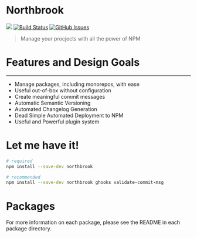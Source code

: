 # Northbrook
![](https://img.shields.io/badge/license-MIT-blue.svg)
[![Build Status](https://travis-ci.org/northbrookjs/northbrook.svg?branch=master)](https://travis-ci.org/northbrookjs/northbrookjs)
[![GitHub Issues](https://img.shields.io/github/issues/northbrookjs/northbrookjs.svg)](https://github.com/northbrookjs/northbrook/issues)


> Manage your procjects with all the power of NPM

# Features and Design Goals
---

- Manage packages, including monorepos, with ease
- Useful out-of-box without configuration
- Create meaningful commit messages
- Automatic Semantic Versioning
- Automated Changelog Generation
- Dead Simple Automated Deployment to NPM
- Useful and Powerful plugin system

# Let me have it!

```sh
# required
npm install --save-dev northbrook

# recommended
npm install --save-dev northbrook ghooks validate-commit-msg
```

# Packages

For more information on each package, please see the README in each package directory.
